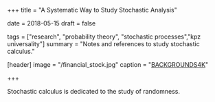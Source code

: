 +++
title = "A Systematic Way to Study Stochastic Analysis"

date = 2018-05-15
draft = false

tags = ["research", "probability theory", "stochastic processes","kpz universality"]
summary = "Notes and references to study stochastic calculus."

[header]
image = "/financial_stock.jpg"
caption = "[BACKGROUNDS4K](http://backgrounds4k.net/stocks/)"

+++

Stochastic calculus is dedicated to the study of randomness.